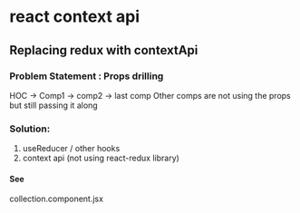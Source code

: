 # react context api

## Replacing redux with contextApi

### Problem Statement : Props drilling
HOC -> Comp1 -> comp2 -> last comp 
Other comps are not using the props but still passing it along

### Solution:
1. useReducer / other hooks
2. context api (not using react-redux library)

#### See
collection.component.jsx
